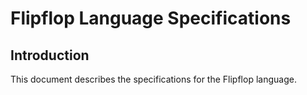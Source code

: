 # Flipflop Language Specifications

## Introduction

This document describes the specifications for the Flipflop language.
